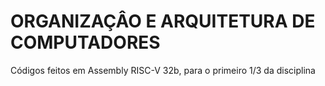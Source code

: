 # ORGANIZAÇÂO E ARQUITETURA DE COMPUTADORES

Códigos feitos em Assembly RISC-V 32b, para o primeiro 1/3 da disciplina
